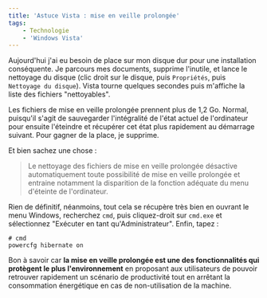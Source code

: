 ```yaml
---
title: 'Astuce Vista : mise en veille prolongée'
tags:
    - Technologie
    - 'Windows Vista'
---
```


Aujourd'hui j'ai eu besoin de place sur mon disque dur pour une installation
conséquente. Je parcours mes documents, supprime l'inutile, et lance le
nettoyage du disque (clic droit sur le disque, puis `Propriétés`, puis
`Nettoyage du disque`). Vista tourne quelques secondes puis m'affiche la liste
des fichiers "nettoyables".

Les fichiers de mise en veille prolongée prennent plus de 1,2 Go. Normal,
puisqu'il s'agit de sauvegarder l'intégralité de l'état actuel de l'ordinateur
pour ensuite l'éteindre et récupérer cet état plus rapidement au démarrage
suivant. Pour gagner de la place, je supprime.

Et bien sachez une chose :

> Le nettoyage des fichiers de mise en veille prolongée désactive
> automatiquement toute possibilité de mise en veille prolongée et entraine
> notamment la disparition de la fonction adéquate du menu d'éteinte de
> l'ordinateur.

Rien de définitif, néanmoins, tout cela se récupère très bien en ouvrant le menu
Windows, recherchez `cmd`, puis cliquez-droit sur `cmd.exe` et sélectionnez
"Exécuter en tant qu'Administrateur". Enfin, tapez :

```
# cmd
powercfg hibernate on
```

Bon à savoir car **la mise en veille prolongée est une des fonctionnalités qui
protègent le plus l'environnement** en proposant aux utilisateurs de pouvoir
retrouver rapidement un scénario de productivité tout en arrêtant la
consommation énergétique en cas de non-utilisation de la machine.
